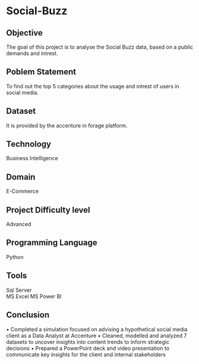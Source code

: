 # Social-Buzz
## Objective  
The goal of this project is to analyse the Social Buzz data, based on a public demands and intrest.

## Poblem Statement 

To find out the top 5 categories about the usage and intrest of users in social media. 
## Dataset 

It is provided by the accenture in forage platform.

## Technology 

Business Intelligence

## Domain 

E-Commerce 

## Project Difficulty level 

Advanced

## Programming Language 

Python

## Tools 

Sql Server  
MS Excel 
MS Power BI

## Conclusion 

•	Completed a simulation focused on advising a hypothetical social media client as a Data Analyst at Accenture
•	Cleaned, modelled and analyzed 7 datasets to uncover insights into content trends to inform strategic decisions
•	 Prepared a PowerPoint deck and video presentation to communicate key insights for the client and internal stakeholders


